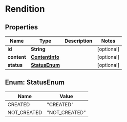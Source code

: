 

# Rendition

## Properties

Name | Type | Description | Notes
------------ | ------------- | ------------- | -------------
**id** | **String** |  |  [optional]
**content** | [**ContentInfo**](ContentInfo.md) |  |  [optional]
**status** | [**StatusEnum**](#StatusEnum) |  |  [optional]



## Enum: StatusEnum

Name | Value
---- | -----
CREATED | &quot;CREATED&quot;
NOT_CREATED | &quot;NOT_CREATED&quot;



